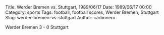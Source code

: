 Title: Werder Bremen vs. Stuttgart, 1989/06/17
Date: 1989/06/17 00:00
Category: sports
Tags: football, football scores, Werder Bremen, Stuttgart
Slug: werder-bremen-vs-stuttgart
Author: carbonero


Werder Bremen 3 - 0 Stuttgart

